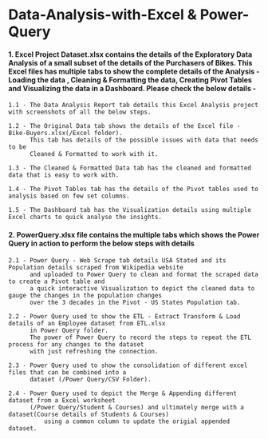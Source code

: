 # Data-Analysis-with-Excel & Power-Query
#### 1. Excel Project Dataset.xlsx contains the details of the Exploratory Data Analysis of a small subset of the details of the Purchasers of Bikes. This Excel files has multiple tabs to show the complete details of the Analysis - Loading the data , Cleaning & Formatting the data, Creating Pivot Tables and Visualizing the data in a Dashboard. Please check the below details -

	1.1 - The Data Analysis Report tab details this Excel Analysis project with screenshots of all the below steps.
	
	1.2 - The Original Data tab shows the details of the Excel file - Bike-Buyers.xlsx(/Excel folder). 
 	      This tab has details of the possible issues with data that needs to be 
	      Cleaned & Formatted to work with it.
	
	1.3 - The Cleaned & Formatted Data tab has the cleaned and formatted data that is easy to work with.
	
	1.4 - The Pivot Tables tab has the details of the Pivot tables used to analysis based on few set columns.

	1.5 - The Dashboard tab has the Visualization details using multiple Excel charts to quick analyse the insights.

#### 2. PowerQuery.xlsx file contains the multiple tabs which shows the Power Query in action to perform the below steps with details

	2.1 - Power Query - Web Scrape tab details USA Stated and its Population details scraped from Wikipedia website 
 	      and uploaded to Power Query to clean and format the scraped data to create a Pivot table and 
 	      a quick interactive Visualization to depict the cleaned data to  gauge the changes in the population changes
	      over the 3 decades in the Pivot - US States Population tab.

	2.2 - Power Query used to show the ETL - Extract Transform & Load details of an Employee dataset from ETL.xlsx 
	      in Power Query folder. 
 	      The power of Power Query to record the steps to repeat the ETL process for any changes to the dataset 
	      with just refreshing the connection.

	2.3 - Power Query used to show the consolidation of different excel files that can be combined into a 
 	      dataset (/Power Query/CSV Folder).

	2.4 - Power Query used to depict the Merge & Appending different dataset from a Excel worksheet
 	      (/Power Query/Student & Courses) and ultimately merge with a dataset(Course details of Students & Courses)
              using a common column to update the origial appended dataset.
